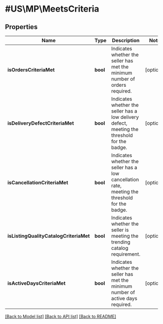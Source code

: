 # #US\MP\MeetsCriteria

## Properties

Name | Type | Description | Notes
------------ | ------------- | ------------- | -------------
**isOrdersCriteriaMet** | **bool** | Indicates whether the seller has met the minimum number of orders required. | [optional]
**isDeliveryDefectCriteriaMet** | **bool** | Indicates whether the seller has a low delivery defect, meeting the threshold for the badge. | [optional]
**isCancellationCriteriaMet** | **bool** | Indicates whether the seller has a low cancellation rate, meeting the threshold for the badge. | [optional]
**isListingQualityCatalogCriteriaMet** | **bool** | Indicates whether the seller is meeting the trending catalog requirement. | [optional]
**isActiveDaysCriteriaMet** | **bool** | Indicates whether the seller has met the minimum number of active days required. | [optional]


[[Back to Model list]](../) [[Back to API list]](../../Api/US/MP) [[Back to README]](../../README.md)
